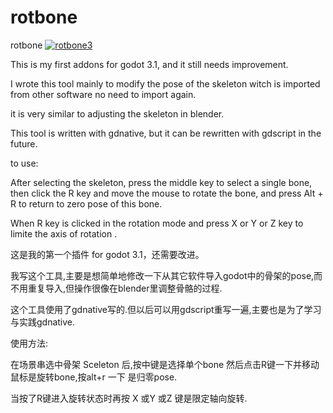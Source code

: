 # rotbone
rotbone
<a href="https://postimg.cc/87pSdrxF" target="_blank"><img src="https://i.postimg.cc/87pSdrxF/rotbone3.gif" alt="rotbone3"/></a>

This is my first addons for godot 3.1, and it still needs improvement.

I wrote this tool mainly to modify the pose of the skeleton witch is imported from other software no need to import again.

it is very similar to adjusting the skeleton in blender.

This tool is written with gdnative, but it can be rewritten with gdscript in the future.

to use:

After selecting the skeleton, press the middle key to select a single bone, then click the R key and move the mouse to rotate the bone, and press Alt + R to return to zero pose of this bone.

When R key is clicked in the rotation mode and press X or Y or Z key to limite the axis of rotation .



这是我的第一个插件 for godot 3.1，还需要改进。

我写这个工具,主要是想简单地修改一下从其它软件导入godot中的骨架的pose,而不用重复导入,但操作很像在blender里调整骨骼的过程.

这个工具使用了gdnative写的.但以后可以用gdscript重写一遍,主要也是为了学习与实践gdnative.





使用方法:

在场景串选中骨架 Sceleton 后,按中键是选择单个bone 然后点击R键一下并移动鼠标是旋转bone,按alt+r 一下 是归零pose.

当按了R键进入旋转状态时再按 X 或Y 或Z 键是限定轴向旋转.
